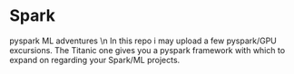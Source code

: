 # Spark
pyspark ML adventures \n
In this repo i may upload a few pyspark/GPU excursions. The Titanic one gives you a pyspark framework with which to expand on regarding your Spark/ML projects.
